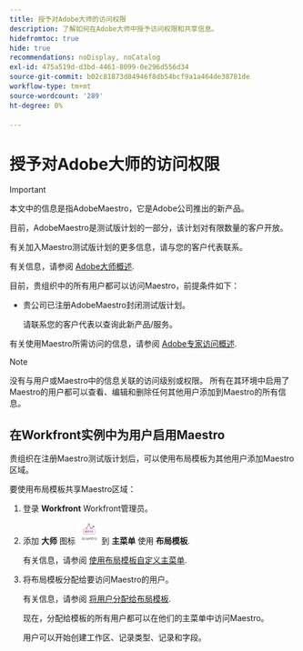 ```yaml
---
title: 授予对Adobe大师的访问权限
description: 了解如何在Adobe大师中授予访问权限和共享信息。
hidefromtoc: true
hide: true
recommendations: noDisplay, noCatalog
exl-id: 475a519d-d3bd-4461-8099-0e296d556d34
source-git-commit: b02c81873d84946f8db54bcf9a1a464de38781de
workflow-type: tm+mt
source-wordcount: '289'
ht-degree: 0%

---
```


<!--update the metadata and description when we turn this article live; also, update title after Bob adds Maestro as a product-->

# 授予对Adobe大师的访问权限

>[!IMPORTANT]
>
>本文中的信息是指AdobeMaestro，它是Adobe公司推出的新产品。
>
>目前，AdobeMaestro是测试版计划的一部分，该计划对有限数量的客户开放。
>
>有关加入Maestro测试版计划的更多信息，请与您的客户代表联系。
>
>有关信息，请参阅 [Adobe大师概述](../maestro-overview.md).

<!-- the table will change after we implement access levels/ permissions for Maestro-->
<!-- fix the formatting on the table - some lines are way too spaced out-->

目前，贵组织中的所有用户都可以访问Maestro，前提条件如下：

* 贵公司已注册AdobeMaestro封闭测试版计划。

  请联系您的客户代表以查询此新产品/服务。


有关使用Maestro所需访问的信息，请参阅 [Adobe专家访问概述](../access/access-overview.md).

>[!NOTE]
>
>没有与用户或Maestro中的信息关联的访问级别或权限。 所有在其环境中启用了Maestro的用户都可以查看、编辑和删除任何其他用户添加到Maestro的所有信息。

## 在Workfront实例中为用户启用Maestro

<!--First, contact your account manager to obtain access to the current Maestro closed beta program.-->

贵组织在注册Maestro测试版计划后，可以使用布局模板为其他用户添加Maestro区域。

要使用布局模板共享Maestro区域：

1. 登录 **Workfront** Workfront管理员。

1. 添加 **大师** 图标 ![](assets/maestro-icon.png) 到 **主菜单** 使用 **布局模板**.

   有关信息，请参阅 [使用布局模板自定义主菜单](../../administration-and-setup/customize-workfront/use-layout-templates/customize-main-menu.md).

1. 将布局模板分配给要访问Maestro的用户。

   有关信息，请参阅 [将用户分配给布局模板](../../administration-and-setup/customize-workfront/use-layout-templates/assign-users-to-layout-template.md).

   现在，分配给模板的所有用户都可以在他们的主菜单中访问Maestro。

   用户可以开始创建工作区、记录类型、记录和字段。
